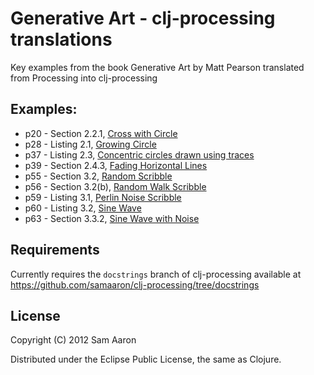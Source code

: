 # Generative Art - clj-processing translations

Key examples from the book Generative Art by Matt Pearson translated from Processing into clj-processing

## Examples:

* p20 - Section 2.2.1, [Cross with Circle](https://github.com/samaaron/gen-art/blob/master/src/gen_art/cross_with_circle.clj)
* p28 - Listing 2.1, [Growing Circle](https://github.com/samaaron/gen-art/blob/master/src/gen_art/growing_circle.clj)
* p37 - Listing 2.3, [Concentric circles drawn using traces](https://github.com/samaaron/gen-art/blob/master/src/gen_art/concentric_circles.clj)
* p39 - Section 2.4.3, [Fading Horizontal Lines](https://github.com/samaaron/gen-art/blob/master/src/gen_art/fading_horizontal_lines.clj)
* p55 - Section 3.2, [Random Scribble](https://github.com/samaaron/gen-art/blob/master/src/gen_art/random_scribble.clj)
* p56 - Section 3.2(b), [Random Walk Scribble](https://github.com/samaaron/gen-art/blob/master/src/gen_art/rand_walk_scribble.clj)
* p59 - Listing 3.1, [Perlin Noise Scribble](https://github.com/samaaron/gen-art/blob/master/src/gen_art/perlin_noise_scribble.clj)
* p60 - Listing 3.2, [Sine Wave](https://github.com/samaaron/gen-art/blob/master/src/gen_art/sine_wave.clj)
* p63 - Section 3.3.2, [Sine Wave with Noise](https://github.com/samaaron/gen-art/blob/master/src/gen_art/sine_wave_with_noise.clj)

## Requirements

Currently requires the `docstrings` branch of clj-processing available at https://github.com/samaaron/clj-processing/tree/docstrings

## License

Copyright (C) 2012 Sam Aaron

Distributed under the Eclipse Public License, the same as Clojure.
